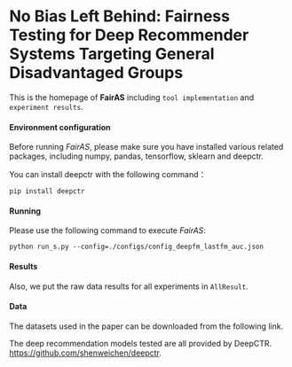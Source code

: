 # No Bias Left Behind: Fairness Testing for Deep Recommender Systems Targeting General Disadvantaged Groups
This is the homepage of **FairAS** including `tool implementation` and `experiment results`.

#### Environment configuration
Before running $FairAS$, please make sure you have installed various related packages, including numpy, pandas, tensorflow, sklearn and deepctr.

You can install deepctr with the following command：

```shell
pip install deepctr
```

#### Running
Please use the following command to execute $FairAS$:

```shell
python run_s.py --config=./configs/config_deepfm_lastfm_auc.json
```

#### Results
Also, we put the raw data results for all experiments in `AllResult`.

#### Data
The datasets used in the paper can be downloaded from the following link.

The deep recommendation models tested are all provided by DeepCTR. https://github.com/shenweichen/deepctr.
